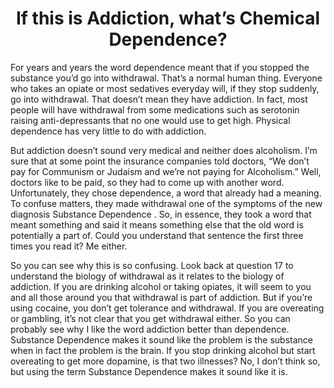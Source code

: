 <h1><center>If this is Addiction, what’s Chemical Dependence?</center></h1>

For years and years the word dependence meant that if you stopped the substance you’d go into withdrawal. That’s a normal human thing. Everyone who takes an opiate or most sedatives everyday will, if they stop suddenly, go into withdrawal. That doesn’t mean they have addiction. In fact, most people will have withdrawal from some medications such as serotonin raising anti-depressants that no one would use to get high. Physical dependence has very little to do with addiction.

But addiction doesn’t sound very medical and neither does alcoholism. I’m sure that at some point the insurance companies told doctors, “We don’t pay for Communism or Judaism and we’re not paying for Alcoholism.” Well, doctors like to be paid, so they had to come up with another word. Unfortunately, they chose dependence, a word that already had a meaning. To confuse matters, they made withdrawal one of the symptoms of the new diagnosis Substance Dependence . So, in essence, they took a word that meant something and said it means something else that the old word is potentially a part of. Could you understand that sentence the first three times you read it? Me either.

So you can see why this is so confusing. Look back at question 17 to understand the biology of withdrawal as it relates to the biology of addiction. If you are drinking alcohol or taking opiates, it will seem to you and all those around you that withdrawal is part of addiction. But if you’re using cocaine, you don’t get tolerance and withdrawal. If you are overeating or gambling, it’s not clear that you get withdrawal either. So you can probably see why I like the word addiction better than dependence. Substance Dependence makes it sound like the problem is the substance when in fact the problem is the brain. If you stop drinking alcohol but start overeating to get more dopamine, is that two illnesses? No, I don’t think so, but using the term Substance Dependence makes it sound like it is.
